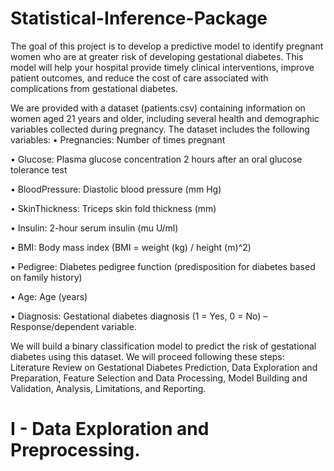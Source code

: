 # Statistical-Inference-Package

  The goal of this project is to develop a predictive model to identify pregnant women who are at greater risk of developing gestational diabetes. This model will help your hospital provide timely clinical interventions, improve patient outcomes, and reduce the cost of care associated with complications from gestational diabetes.

  We are provided with a dataset (patients.csv) containing information on women aged 21 years and older, including several health and demographic variables collected during pregnancy. The dataset includes the following variables:
• Pregnancies: Number of times pregnant

• Glucose: Plasma glucose concentration 2 hours after an oral glucose tolerance test

• BloodPressure: Diastolic blood pressure (mm Hg)

• SkinThickness: Triceps skin fold thickness (mm)

• Insulin: 2-hour serum insulin (mu U/ml)

• BMI: Body mass index (BMI = weight (kg) / height (m)^2)

• Pedigree: Diabetes pedigree function (predisposition for diabetes based on family history)

• Age: Age (years)

• Diagnosis: Gestational diabetes diagnosis (1 = Yes, 0 = No) – Response/dependent variable.


  We will build a binary classification model to predict the risk of gestational diabetes using this dataset. We will proceed following these steps: Literature Review on Gestational Diabetes Prediction,
Data Exploration and Preparation, Feature Selection and Data Processing, Model Building and Validation, Analysis, Limitations, and Reporting.

# I - Data Exploration and Preprocessing.
